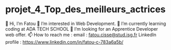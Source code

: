 # projet_4_Top_des_meilleurs_actrices

👋 Hi, I’m Fatou
👀 I’m interested in Web Development.
🌱 I’m currently learning coding at ADA TECH SCHOOL
💞️ I’m looking for an Apprentice Developer web offer. 
📫 How to reach me : 
email : fatou.cisse@stud.isg.fr
LinkedIn profile : https://www.linkedin.com/in/fatou-c-783a6a5b/
